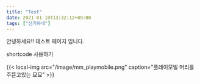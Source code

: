 ```yaml
---
title: "Test"
date: 2021-01-18T13:32:12+09:00
tags: ["신기하네"]
---
```


안녕하세요!!
테스트 페이지 입니다.

shortcode 사용하기

{{< local-img src="/image/mm_playmobile.png" caption="플레이모빌 머리를 주뜯고있는 묘묘" >}}


